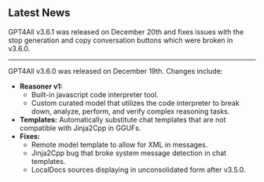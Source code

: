## Latest News

GPT4All v3.6.1 was released on December 20th and fixes issues with the stop generation and copy conversation buttons which were broken in v3.6.0.

---

GPT4All v3.6.0 was released on December 19th. Changes include:

* **Reasoner v1:**
  * Built-in javascript code interpreter tool.
  * Custom curated model that utilizes the code interpreter to break down, analyze, perform, and verify complex reasoning tasks.
* **Templates:** Automatically substitute chat templates that are not compatible with Jinja2Cpp in GGUFs.
* **Fixes:**
  * Remote model template to allow for XML in messages.
  * Jinja2Cpp bug that broke system message detection in chat templates.
  * LocalDocs sources displaying in unconsolidated form after v3.5.0.
